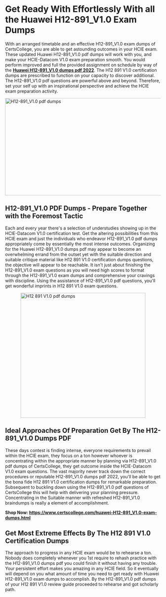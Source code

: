 <h1><strong>Get Ready With Effortlessly With all the Huawei H12-891_V1.0 Exam Dumps&nbsp;</strong></h1>
<p><span style="font-weight: 400;">With an arranged timetable and an effective  H12-891_V1.0 exam dumps of CertsCollege, you are able to get astounding outcomes in your HCIE exam. These updated Huawei H12-891_V1.0 pdf dumps will work with you, and make your HCIE-Datacom V1.0 exam preparation smooth. You would perform improved and full the provided assignment on schedule by way of the <strong><a href="https://www.certscollege.com/huawei-H12-891_V1.0-exam-dumps.html">Huawei H12-891_V1.0 dumps pdf 2022</a></strong>. The H12 891 V1.0 certification dumps are prescribed to function on your capacity to discover additional. The  H12-891_V1.0 pdf questions are powerful above and beyond. Therefore, set your self up with an inspirational perspective and achieve the HCIE exam preparation activity.&nbsp;</span></p>
<p><span style="font-weight: 400;"><img style="display: block; margin-left: auto; margin-right: auto;" src="https://i.ibb.co/CPDK3ps/Yellow-and-Blue-Initiative-Blog-Banner.png" alt="H12-891_V1.0 pdf dumps" width="559" height="315" /></span></p>
<h2><strong>H12-891_V1.0 PDF Dumps - Prepare Together with the Foremost Tactic</strong></h2>
<p><span style="font-weight: 400;">Each and every year there's a selection of understudies showing up in the HCIE-Datacom V1.0 certification test. Get the altering possibilities from this HCIE exam and just the individuals who endeavor H12-891_V1.0 pdf dumps appropriately come by essentially the most intense outcomes. Organizing for the Huawei H12-891_V1.0 dumps pdf may appear to become an overwhelming errand from the outset yet with the suitable direction and suitable critique material like H12 891 V1.0 certification dumps questions, the objective will appear to be reachable. It isn't just about finishing the H12-891_V1.0 exam questions as you will need high scores to format through the H12-891_V1.0 exam dumps and comprehensive your cravings with discipline. Using the assistance of H12-891_V1.0 pdf questions, you'll get wonderful imprints in H12 891 V1.0 exam questions.</span></p>
<p><span style="font-weight: 400;"><a href="https://tinyurl.com/5cjzbuz2"><img style="display: block; margin-left: auto; margin-right: auto;" src="https://i.ibb.co/9tMrhdY/Teacher-Appreciation-Invitation.png" alt="H12 891 V1.0 pdf dumps " width="404" height="404" /></a></span></p>
<h2><strong>Ideal Approaches Of Preparation Get By The H12-891_V1.0 Dumps PDF</strong></h2>
<p><span style="font-weight: 400;">These days contest is finding intense, everyone requirements to prevail within the HCIE exam, they focus on a ton however whoever is concentrating within the appropriate manner by planning via H12-891_V1.0 pdf dumps of CertsCollege, they get outcome inside the HCIE-Datacom V1.0 exam questions. The vast majority never track down the correct procedures or reputable H12-891_V1.0 dumps pdf 2022, you'll be able to get the bona fide H12 891 V1.0 certification dumps for remarkable preparation. Subsequent to buckling down using the  H12-891_V1.0 pdf questions of CertsCollege this will help with delivering your planning pressure. Concentrating in the Suitable manner with refreshed H12-891_V1.0 braindumps is really a element of accomplishment.</span></p>
<p><span style="font-weight: 400;"><strong>Shop Now: <a href="https://www.certscollege.com/huawei-H12-891_V1.0-exam-dumps.html">https://www.certscollege.com/huawei-H12-891_V1.0-exam-dumps.html</a></strong></span></p>
<h2><strong>Get Most Extreme Effects By The H12 891 V1.0 Certification Dumps</strong></h2>
<p><span style="font-weight: 400;">The approach to progress in any HCIE exam would be to rehearse a ton. Nobody does completely whenever you 1st require to rehash practice with the H12-891_V1.0 dumps pdf you could finish it without having any trouble. Your persistent effort makes you amazing in any HCIE field. So it eventually will depend on you what amount of time you need to get ready with Huawei H12-891_V1.0 exam dumps to accomplish. By the H12-891_V1.0 pdf dumps of your H12 891 V1.0 review guide proceeded to rehearse and got scholarly path.</span></p>
